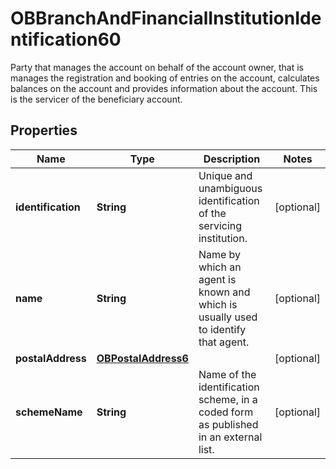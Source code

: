 

# OBBranchAndFinancialInstitutionIdentification60

Party that manages the account on behalf of the account owner, that is manages the registration and booking of entries on the account, calculates balances on the account and provides information about the account. This is the servicer of the beneficiary account.

## Properties

| Name | Type | Description | Notes |
|------------ | ------------- | ------------- | -------------|
|**identification** | **String** | Unique and unambiguous identification of the servicing institution. |  [optional] |
|**name** | **String** | Name by which an agent is known and which is usually used to identify that agent. |  [optional] |
|**postalAddress** | [**OBPostalAddress6**](OBPostalAddress6.md) |  |  [optional] |
|**schemeName** | **String** | Name of the identification scheme, in a coded form as published in an external list. |  [optional] |




